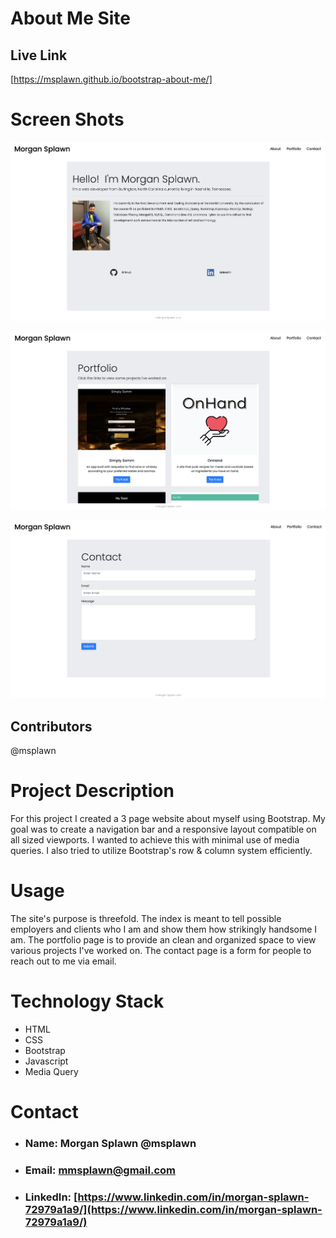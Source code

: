 # About Me Site

## **Live Link**
[https://msplawn.github.io/bootstrap-about-me/]

# **Screen Shots**
![Demo](./assets/about.png)

![Demo](./assets/portfolio.png)

![Demo](./assets/contact.png)

## **Contributors**
@msplawn

# **Project Description**
For this project I created a 3 page website about myself using Bootstrap. My goal was to create a navigation bar and a responsive layout compatible on all sized viewports. I wanted to achieve this with minimal use of media queries. I also tried to utilize Bootstrap's row & column system efficiently.

# **Usage**
The site's purpose is threefold. The index is meant to tell possible employers and clients who I am and show them how strikingly handsome I am. The portfolio page is to provide an clean and organized space to view various projects I've worked on. The contact page is a form for people to reach out to me via email. 

# **Technology Stack**
* HTML 
* CSS
* Bootstrap
* Javascript
* Media Query

# **Contact**
* ### **Name:**  Morgan Splawn @msplawn
* ### **Email:**  [mmsplawn@gmail.com](msplawn@gmail.com)
* ### **LinkedIn:**  [https://www.linkedin.com/in/morgan-splawn-72979a1a9/](https://www.linkedin.com/in/morgan-splawn-72979a1a9/)


